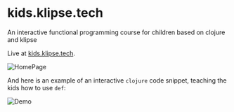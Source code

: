# kids.klipse.tech
An interactive functional programming course for children based on clojure and klipse

Live at [kids.klipse.tech](http://kids.klipse.tech/).


![HomePage](http://kids.klipse.tech/assets/images/home_page_screenshot.png)


And here is an example of an interactive `clojure` code snippet, teaching the kids how to use `def`:

![Demo](http://kids.klipse.tech/assets/images/demo_names.gif)


